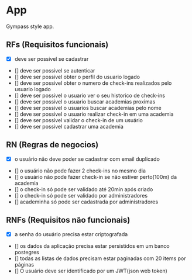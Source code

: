 # App

Gympass style app.

## RFs (Requisitos funcionais)

- [x] deve ser possivel se cadastrar
- [] deve ser possivel se autenticar
- [] deve ser possivel obter o perfil do usuario logado
- [] deve ser possivel obter o numero de check-ins realizados pelo usuario logado
- [] deve ser possivel o usuario ver o seu historico de check-ins
- [] deve ser possivel o usuario buscar academias proximas
- [] deve ser possivel o usuarios buscar academias pelo nome
- [] deve ser possivel o usuario realizar check-in em uma academia
- [] deve ser possivel validar o check-in de um usuário
- [] deve ser possivel cadastrar uma academia 

## RN (Regras de negocios)

- [x] o usuário não deve poder se cadastrar com email duplicado
- [] o usuário não pode fazer 2 check-ins no mesmo dia
- [] o usuário não pode fazer check-in se não estiver perto(100m) da academia
- [] o check-in só pode ser validado até 20min após criado
- [] o check-in só pode ser validado por administradores
- [] academinha só pode ser cadastrada por administradores


## RNFs (Requisitos não funcionais)

- [x] a senha do usuário precisa estar criptografada
- [] os dados da aplicação precisa estar persistidos em um banco postegres
- [] todas as listas de dados precisam estar paginadas com 20 items por páginas
- [] O usuário deve ser identificado por um JWT(json web token)